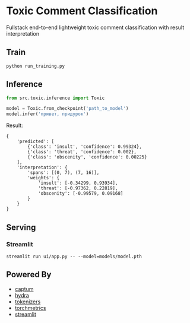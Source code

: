 # Toxic Comment Classification
Fullstack end-to-end lightweight toxic comment classification with result interpretation


## Train
```
python run_training.py
```

## Inference
```python
from src.toxic.inference import Toxic

model = Toxic.from_checkpoint('path_to_model')
model.infer('привет, придурок')
```
Result:
```
{
    'predicted': [
        {'class': 'insult', 'confidence': 0.99324},
        {'class': 'threat', 'confidence': 0.002},
        {'class': 'obscenity', 'confidence': 0.00225}
    ],
    'interpretation': {
        'spans': [(0, 7), (7, 16)],
        'weights': {
            'insult': [-0.34299, 0.93934],
            'threat': [-0.97362, 0.22819],
            'obscenity': [-0.99579, 0.09168]
        }
    }
}
```

## Serving
### Streamlit
```
streamlit run ui/app.py -- --model=models/model.pth
```

## Powered By
* [captum]()
* [hydra]()
* [tokenizers]()
* [torchmetrics]() 
* [streamlit]()